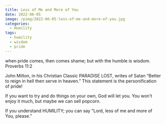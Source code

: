 ```yaml
---
title: Less of Me and More of You
date: 2022-06-05
image: /pimg/2022-06-05-less-of-me-and-more-of-you.jpg
categories:
  - Humility
tags:
  - humility
  - wisdom
  - pride
---
```


<p>when pride comes, then comes shame; but with the humble is wisdom. Proverbs 11:2</p><p>John Milton, in his Christian Classic PARADISE LOST, writes of Satan “Better to reign in hell then serve in heaven.” This statement is the personification of pride!</p><p>If you want to try and do things on your own, God will let you. You won’t enjoy it much, but maybe we can sell popcorn.</p><p>If you understand HUMILITY; you can say “Lord, less of me and more of You, please.”</p>

